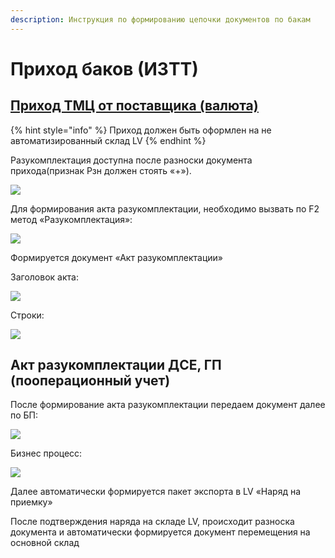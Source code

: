 ```yaml
---
description: Инструкция по формированию цепочки документов по бакам
---
```


# Приход баков (ИЗТТ)

## [Приход ТМЦ от поставщика (валюта)](../postuplenie-tovarov-i-uslug/formirovanie-prikhoda-po-grafiku-postavki/prikhod-tmc-ot-postavshika-valyuta-import/)

{% hint style="info" %}
Приход должен быть оформлен на не автоматизированный склад LV
{% endhint %}

Разукомплектация доступна после разноски документа прихода(признак Рзн должен стоять «+»).

![](<../../.gitbook/assets/0 (5).png>)

Для формирования акта разукомплектации, необходимо вызвать по F2 метод «Разукомплектация»:

![](<../../.gitbook/assets/1 (25).png>)

Формируется документ «Акт разукомплектации»

Заголовок акта:

![](<../../.gitbook/assets/2 (33).png>)

Строки:

![](<../../.gitbook/assets/3 (24).png>)

## Акт разукомплектации ДСЕ, ГП (пооперационный учет)

После формирование акта разукомплектации передаем документ далее по БП:

![](<../../.gitbook/assets/4 (87).png>)

Бизнес процесс:

![](<../../.gitbook/assets/5 (21).png>)

Далее автоматически формируется пакет экспорта в LV «Наряд на приемку»

После подтверждения наряда на складе LV, происходит разноска документа и автоматически формируется документ перемещения на основной склад
